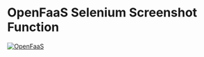 # OpenFaaS Selenium Screenshot Function

[![OpenFaaS](https://img.shields.io/badge/openfaas-serverless-blue.svg)](https://www.openfaas.com)
